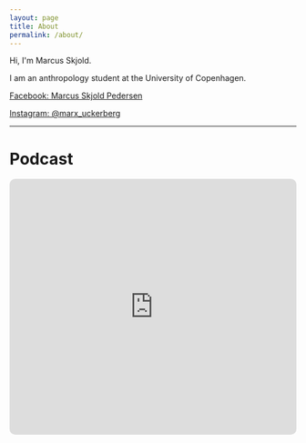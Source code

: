 ```yaml
---
layout: page
title: About
permalink: /about/
---
```


Hi, I'm Marcus Skjold.

I am an anthropology student at the University of Copenhagen.

[Facebook: Marcus Skjold Pedersen](https://www.facebook.com/marcus.p.pedersen/)

[Instagram: @marx_uckerberg](https://instagram.com/marx_uckerberg)

---

# Podcast



<iframe src="https://embed.podcasts.apple.com/us/podcast/movie-star-galaxy/id1603692357?itsct=podcast_box_player&amp;itscg=30200&amp;ls=1&amp;theme=auto" height="450px" frameborder="0" sandbox="allow-forms allow-popups allow-same-origin allow-scripts allow-top-navigation-by-user-activation" allow="autoplay *; encrypted-media *;" style="width: 100%; max-width: 660px; overflow: hidden; border-radius: 10px; background: transparent;"></iframe>
